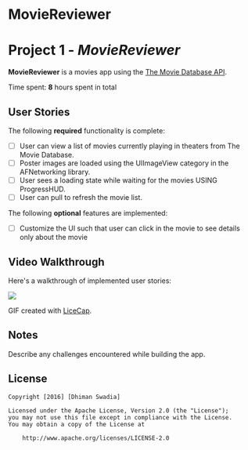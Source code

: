 # MovieReviewer
# Project 1 - *MovieReviewer*

**MovieReviewer** is a movies app using the [The Movie Database API](http://docs.themoviedb.apiary.io/#).

Time spent: **8** hours spent in total

## User Stories

The following **required** functionality is complete:

- [ ] User can view a list of movies currently playing in theaters from The Movie Database.
- [ ] Poster images are loaded using the UIImageView category in the AFNetworking library.
- [ ] User sees a loading state while waiting for the movies USING ProgressHUD.
- [ ] User can pull to refresh the movie list.

The following **optional** features are implemented:
- [ ] Customize the UI such that user can click in the movie to see details only about the movie


## Video Walkthrough 

Here's a walkthrough of implemented user stories:

<img src='http://i.imgur.com/pTTmg2O.gif' />

GIF created with [LiceCap](http://www.cockos.com/licecap/).

## Notes

Describe any challenges encountered while building the app.

## License

    Copyright [2016] [Dhiman Swadia]

    Licensed under the Apache License, Version 2.0 (the "License");
    you may not use this file except in compliance with the License.
    You may obtain a copy of the License at

        http://www.apache.org/licenses/LICENSE-2.0
